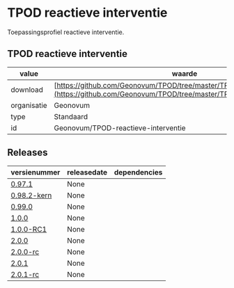 # TPOD reactieve interventie

Toepassingsprofiel reactieve interventie.

## TPOD reactieve interventie

|value|waarde|
|-----|------|
| download  | [https://github.com/Geonovum/TPOD/tree/master/TPOD_Reactieve_interventie](<https://github.com/Geonovum/TPOD/tree/master/TPOD_Reactieve_interventie>)|
| organisatie  |Geonovum|
| type  |Standaard|
| id  |Geonovum/TPOD-reactieve-interventie|

## Releases

|versienummer|releasedate|dependencies
|-------|-------|-----|
| [0.97.1](<https://github.com/Geonovum/TPOD/blob/master/TPOD_Reactieve_interventie/TPOD Reactieve interventie v0.97.1.pdf>)|None||
| [0.98.2-kern](<https://github.com/Geonovum/TPOD/blob/master/TPOD_Reactieve_interventie/TPOD Reactieve interventie v0.98.2-kern.pdf>)|None||
| [0.99.0](<https://github.com/Geonovum/TPOD/blob/master/TPOD_Reactieve_interventie/TPOD Reactieve interventie v0.99.0.pdf>)|None||
| [1.0.0](<https://github.com/Geonovum/TPOD/blob/master/TPOD_Reactieve_interventie/TPOD Reactieve interventie v1.0.0.pdf>)|None||
| [1.0.0-RC1](<https://github.com/Geonovum/TPOD/blob/master/TPOD_Reactieve_interventie/TPOD Reactieve interventie v1.0.0-RC1.pdf>)|None||
| [2.0.0](<https://github.com/Geonovum/TPOD/blob/master/TPOD_Reactieve_interventie/TPOD_Reactieve_interventie_v2.0.0.pdf>)|None||
| [2.0.0-rc](<https://github.com/Geonovum/TPOD/blob/master/TPOD_Reactieve_interventie/TPOD_Reactieve_interventie_v2.0.0-rc.pdf>)|None||
| [2.0.1](<https://github.com/Geonovum/TPOD/blob/master/TPOD_Reactieve_interventie/TPOD_reactieve_interventie_v2.0.1.pdf>)|None||
| [2.0.1-rc](<https://github.com/Geonovum/TPOD/blob/master/TPOD_Reactieve_interventie/TPOD_Reactieve_interventie_v2.0.1-rc.pdf>)|None||

